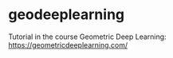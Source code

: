 # geodeeplearning
Tutorial in the course Geometric Deep Learning: https://geometricdeeplearning.com/
